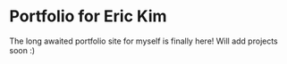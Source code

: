 # Portfolio for Eric Kim
The long awaited portfolio site for myself is finally here! Will add projects soon :)
